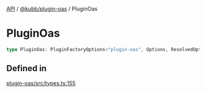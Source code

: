 [API](../../../packages.md) / [@kubb/plugin-oas](../index.md) / PluginOas

# PluginOas

```ts
type PluginOas: PluginFactoryOptions<"plugin-oas", Options, ResolvedOptions, API, never>;
```

## Defined in

[plugin-oas/src/types.ts:155](https://github.com/kubb-project/kubb/blob/7f30045af96d8c89b6cda0a30f7535f095a0cb45/packages/plugin-oas/src/types.ts#L155)
